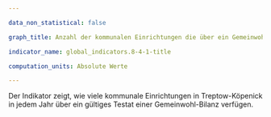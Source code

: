 ```yaml
---

data_non_statistical: false

graph_title: Anzahl der kommunalen Einrichtungen die über ein Gemeinwohl-Bilanz Zertifikat verfügen.

indicator_name: global_indicators.8-4-1-title

computation_units: Absolute Werte

---
```


Der Indikator zeigt, wie viele kommunale Einrichtungen in Treptow-Köpenick in jedem Jahr über ein gültiges Testat einer Gemeinwohl-Bilanz verfügen.

